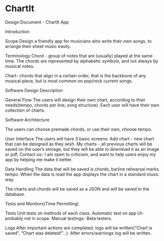 # ChartIt
Design Document - ChartIt App

Introduction

Scope
Design a friendly app for musicians who write their own songs, to arrange their sheet music easily. 

Terminology
Chord - group of notes that are (usually) played at the same time. The chords are represented by alphabetic symbols, and not always by musical notes.

Chart- chords that align in a certain order, that is the backbone of any musical piece, but is most common on pop/rock current songs.

Software Design Description

General Flow
The users will design their own chart, according to their needs(tempo, chords per line, song structure). Each user will have their own collection of charts.

Software Architecture

The users can choose premade chords, or use their own, choose tempo.

User Interface
The users will have 3 basic screens:
Add chart - new chart that can be designed as they wish.
My charts - all previous charts will be saved on the user’s storage, but they will be able to download it as an image or pdf.
Contact us- I am open to criticism, and want to help users enjoy my app by helping me make it better.

Data Handling
The data that will be saved is chords, barline rehearsal marks tempo.
When the data is read the app displays the chart in a standard music way.


The charts and chords will be saved as a JSON and will be saved in the database.

Tests and Monitors(Time Permitting)

Tests
Unit tests on methods of each class. 
Automatic test on app UI- probably not in scope.
Manual testings- Beta testers.

Logs
After important actions are completed, logs will be written(“Chart is saved”, “Chart was deleted!”...).
After errors/warnings log will be written.
